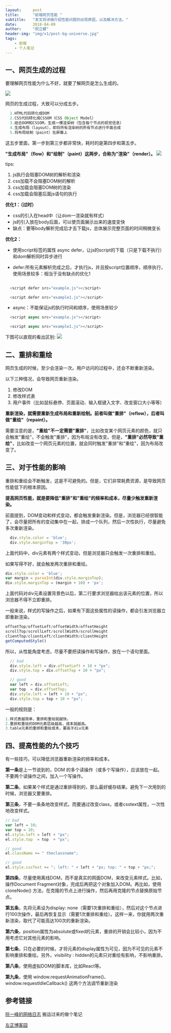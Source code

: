 ```yaml
---
layout:     post
title:      "前端网页性能 "
subtitle:   "本文将详细介绍性能问题的出现原因，以及解决方法。"
date:       2018-04-09
author:     "祝立健"
header-img: "img/v1/post-bg-universe.jpg"
tags:
    - 前端
    - 个人笔记
---
```



## 一、网页生成的过程

  要理解网页性能为什么不好，就要了解网页是怎么生成的。

  ![](https://galabug.github.io/img/v1/20180409/1.png)

  网页的生成过程，大致可以分成五步。
  ```js
    1.HTML代码转化成DOM
    2.CSS代码转化成CSSOM（CSS Object Model）
    3.结合DOM和CSSOM，生成一棵渲染树（包含每个节点的视觉信息）
    4.生成布局（layout），即将所有渲染树的所有节点进行平面合成
    5.将布局绘制（paint）在屏幕上
  ```
  这五步里面，第一步到第三步都非常快，耗时的是第四步和第五步。

  **"生成布局"（flow）和"绘制"（paint）这两步，合称为"渲染"（render）。**
  ![](https://galabug.github.io/img/v1/20180409/2.png)


  tips:
  1. js执行会阻塞DOM树的解析和渲染
  2. css加载不会阻塞DOM树的解析 
  3. css加载会阻塞DOM树的渲染 
  4. css加载会阻塞后面js语句的执行
  
  **优化1：（过时）**
  - css的引入在head中（让dom一渲染就有样式）
  - js的引入放在body后面，可以使页面展示出来的速度变快
  - 缺点：要等body解析完成后才去下载js，总体展示完整页面的时间稍微变长

  **优化2：**
  - 使用script标签的属性 async defer，让js的script的下载（只是下载不执行）和dom解析同时异步进行

  - defer:所有元素解析完成之后，才执行js，并且按script位置顺序，顺序执行，使用场景较多：相当于没有缺点的优化1
  ```js
    
    <script defer src="example.js"></script>

    <script defer src="example1.js"></script>

  ```

  - async：不能保证js的执行时间和顺序，使用场景较少
  ```js
    <script async src="example.js"></script>

    <script async src="example1.js"></script>
  ```
  下图可以直观的看出区别:
  ![](https://galabug.github.io/img/v1/20180409/3.png)

## 二、重排和重绘

  网页生成的时候，至少会渲染一次。用户访问的过程中，还会不断重新渲染。

  以下三种情况，会导致网页重新渲染。

  1. 修改DOM
  2. 修改样式表
  3. 用户事件（比如鼠标悬停、页面滚动、输入框键入文字、改变窗口大小等等）
  
  **重新渲染，就需要重新生成布局和重新绘制。前者叫做"重排"（reflow），后者叫做"重绘"（repaint）。**

  需要注意的是，**"重绘"不一定需要"重排"**，比如改变某个网页元素的颜色，就只会触发"重绘"，不会触发"重排"，因为布局没有改变。但是，**"重排"必然导致"重绘"**，比如改变一个网页元素的位置，就会同时触发"重排"和"重绘"，因为布局改变了。

## 三、对于性能的影响

  重排和重绘会不断触发，这是不可避免的。但是，它们非常耗费资源，是导致网页性能低下的根本原因。

  **提高网页性能，就是要降低"重排"和"重绘"的频率和成本，尽量少触发重新渲染。**

  前面提到，DOM变动和样式变动，都会触发重新渲染。但是，浏览器已经很智能了，会尽量把所有的变动集中在一起，排成一个队列，然后一次性执行，尽量避免多次重新渲染。

  ```js
    div.style.color = 'blue';
    div.style.marginTop = '30px';
  ```
  
  上面代码中，div元素有两个样式变动，但是浏览器只会触发一次重排和重绘。

  如果写得不好，就会触发两次重排和重绘。

  ```js
  div.style.color = 'blue';
  var margin = parseInt(div.style.marginTop);
  div.style.marginTop = (margin + 10) + 'px';
  ```
  上面代码对div元素设置背景色以后，第二行要求浏览器给出该元素的位置，所以浏览器不得不立即重排。

  一般来说，样式的写操作之后，如果有下面这些属性的读操作，都会引发浏览器立即重新渲染。
  ```js
  offsetTop/offsetLeft/offsetWidth/offsetHeight
  scrollTop/scrollLeft/scrollWidth/scrollHeight
  clientTop/clientLeft/clientWidth/clientHeight
  getComputedStyle()
  ```
  所以，从性能角度考虑，尽量不要把读操作和写操作，放在一个语句里面。

```js
  // bad
  div.style.left = div.offsetLeft + 10 + "px";
  div.style.top = div.offsetTop + 10 + "px";

  // good
  var left = div.offsetLeft;
  var top  = div.offsetTop;
  div.style.left = left + 10 + "px";
  div.style.top = top + 10 + "px";
  ```
  一般的规则是：
  ```js
  1.样式表越简单，重排和重绘就越快。
  2.重排和重绘的DOM元素层级越高，成本就越高。
  3.table元素的重排和重绘成本，要高于div元素
  ```
## 四、提高性能的九个技巧
  有一些技巧，可以降低浏览器重新渲染的频率和成本。

  **第一条**是上一节说到的，DOM 的多个读操作（或多个写操作），应该放在一起。不要两个读操作之间，加入一个写操作。

  **第二条**，如果某个样式是通过重排得到的，那么最好缓存结果。避免下一次用到的时候，浏览器又要重排。

  **第三条**，不要一条条地改变样式，而要通过改变class，或者csstext属性，一次性地改变样式。

  ```js
  // bad
  var left = 10;
  var top = 10;
  el.style.left = left + "px";
  el.style.top  = top  + "px";

  // good 
  el.className += " theclassname";

  // good
  el.style.cssText += "; left: " + left + "px; top: " + top + "px;";
  ```
  **第四条**，尽量使用离线DOM，而不是真实的网面DOM，来改变元素样式。比如，操作Document Fragment对象，完成后再把这个对象加入DOM。再比如，使用 cloneNode() 方法，在克隆的节点上进行操作，然后再用克隆的节点替换原始节点。

  **第五条**，先将元素设为display: none（需要1次重排和重绘），然后对这个节点进行100次操作，最后再恢复显示（需要1次重排和重绘）。这样一来，你就用两次重新渲染，取代了可能高达100次的重新渲染。

  **第六条**，position属性为absolute或fixed的元素，重排的开销会比较小，因为不用考虑它对其他元素的影响。

  **第七条**，只在必要的时候，才将元素的display属性为可见，因为不可见的元素不影响重排和重绘。另外，visibility : hidden的元素只对重绘有影响，不影响重排。

  **第八条**，使用虚拟DOM的脚本库，比如React等。

  **第九条**，使用 window.requestAnimationFrame()、window.requestIdleCallback() 这两个方法调节重新渲染

## 参考链接

  [阮一峰的网络日志](http://www.ruanyifeng.com/blog/2015/09/web-page-performance-in-depth.html)
  搬运过来的做个笔记
  
  [左正博客园](https://www.cnblogs.com/soundcode/p/5767812.html)